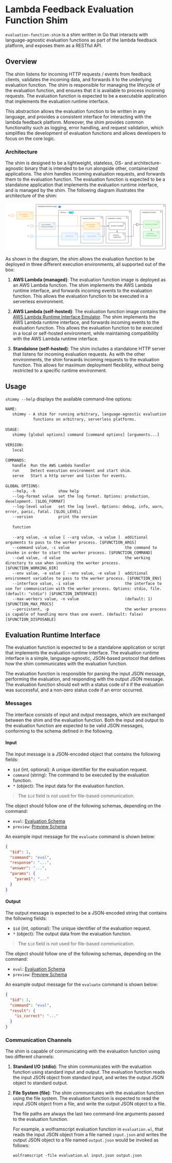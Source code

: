 # Lambda Feedback Evaluation Function Shim

`evaluation-function-shim` is a shim written in Go that interacts with language-agnostic evaluation functions as part of the lambda feedback platform, and exposes them as a RESTful API.

## Overview

The shim listens for incoming HTTP requests / events from feedback clients, validates the incoming data, and forwards it to the underlying evaluation function. The shim is responsible for managing the lifecycle of the evaluation function, and ensures that it is available to process incoming requests. The evaluation function is expected to be a executable application that implements the evaluation runtime interface.

This abstraction allows the evaluation function to be written in any language, and provides a consistent interface for interacting with the lambda feedback platform. Moreover, the shim provides common functionality such as logging, error handling, and request validation, which simplifies the development of evaluation functions and allows developers to focus on the core logic.

### Architecture

The shim is designed to be a lightweight, stateless, OS- and architecture-agnostic binary that is intended to be run alongside other, containerized applications. The shim handles incoming evaluation requests, and forwards them to the evaluation function. The evaluation function is expected to be a standalone application that implements the evaluation runtime interface, and is managed by the shim. The following diagram illustrates the architecture of the shim:

![Component Diagram](./docs/img/evaluation-function-shim-component-diagram.svg)

As shown in the diagram, the shim allows the evaluation function to be deployed in three different execution environments, all supported out of the box:

1. **AWS Lambda (managed)**: The evaluation function image is deployed as an AWS Lambda function. The shim implements the AWS Lambda runtime interface, and forwards incoming events to the evaluation function. This allows the evaluation function to be executed in a serverless environment.

2. **AWS Lambda (self-hosted)**: The evaluation function image contains the [AWS Lambda Runtime Interface Emulator](https://github.com/aws/aws-lambda-runtime-interface-emulator). The shim implements the AWS Lambda runtime interface, and forwards incoming events to the evaluation function. This allows the evaluation function to be executed in a local or self-hosted environment, while maintaining compatibility with the AWS Lambda runtime interface.

3. **Standalone (self-hosted)**: The shim includes a standalone HTTP server that listens for incoming evaluation requests. As with the other environments, the shim forwards incoming requests to the evaluation function. This allows for maximum deployment flexibility, without being restricted to a specific runtime environment.

## Usage

`shimmy --help` displays the available command-line options:

```shell
NAME:
   shimmy - A shim for running arbitrary, language-agnostic evaluation
            functions on arbitrary, serverless platforms.

USAGE:
   shimmy [global options] command [command options] [arguments...]

VERSION:
   local

COMMANDS:
   handle  Run the AWS Lambda handler
   run     Detect execution environment and start shim.
   serve   Start a http server and listen for events.

GLOBAL OPTIONS:
   --help, -h          show help
   --log-format value  set the log format. Options: production, development. [$LOG_FORMAT]
   --log-level value   set the log level. Options: debug, info, warn, error, panic, fatal. [$LOG_LEVEL]
   --version           print the version

   function

   --arg value, -a value [ --arg value, -a value ]  additional arguments to pass to the worker process. [$FUNCTION_ARGS]
   --command value, -c value                        the command to invoke in order to start the worker process. [$FUNCTION_COMMAND]
   --cwd value, -d value                            the working directory to use when invoking the worker process. [$FUNCTION_WORKING_DIR]
   --env value, -e value [ --env value, -e value ]  additional environment variables to pass to the worker process. [$FUNCTION_ENV]
   --interface value, -i value                      the interface to use for communication with the worker process. Options: stdio, file. (default: "stdio") [$FUNCTION_INTERFACE]
   --max-workers value, -n value                    (default: 1) [$FUNCTION_MAX_PROCS]
   --persistent, -p                                 the worker process is capable of handling more than one event. (default: false) [$FUNCTION_DISPOSABLE]
```

## Evaluation Runtime Interface

The evaluation function is expected to be a standalone application or script that implements the evaluation runtime interface. The evaluation runtime interface is a simple, language-agnostic, JSON-based protocol that defines how the shim communicates with the evaluation function.

The evaluation function is responsible for parsing the input JSON message, performing the evaluation, and responding with the output JSON message. The evaluation function should exit with a status code of `0` if the evaluation was successful, and a non-zero status code if an error occurred.

### Messages

The interface consists of input and output messages, which are exchanged between the shim and the evaluation function. Both the input and output to the evaluation function are expected to be valid JSON messages, conforming to the schema defined in the following.

#### Input

The input message is a JSON-encoded object that contains the following fields:

- `$id` (int, optional): A unique identifier for the evaluation request.
- `command` (string): The command to be executed by the evaluation function.
- `*` (object): The input data for the evaluation function.

> The `$id` field is not used for file-based communication.

The object should follow one of the following schemas, depending on the command:

- `eval`: [Evaluation Schema](./runtime/schema/request-eval.json)
- `preview`: [Preview Schema](./runtime/schema/request-preview.json)

An example input message for the `evaluate` command is shown below:

```json
{
  "$id": 1,
  "command": "eval",
  "response": "...",
  "answer": "...",
  "params": {
    "param1": "..."
  }
}
```

#### Output

The output message is expected to be a JSON-encoded string that contains the following fields:

- `$id` (int, optional): The unique identifier of the evaluation request.
- `*` (object): The output data from the evaluation function.

> The `$id` field is not used for file-based communication.

The object should follow one of the following schemas, depending on the command:

- `eval`: [Evaluation Schema](./runtime/schema/response-eval.json)
- `preview`: [Preview Schema](./runtime/schema/response-preview.json)

An example output message for the `evaluate` command is shown below:

```json
{
  "$id": 1,
  "command": "eval",
  "result": {
    "is_correct": "..."
  }
}
```

### Communication Channels

The shim is capable of communicating with the evaluation function using two different channels:

1. **Standard I/O (stdio)**: The shim communicates with the evaluation function using standard input and output. The evaluation function reads the input JSON object from standard input, and writes the output JSON object to standard output.

2. **File System (file)**: The shim communicates with the evaluation function using the file system. The evaluation function is expected to read the input JSON object from a file, and write the output JSON object to a file.

   The file paths are always the last two command-line arguments passed to the evaluation function.

   For example, a wolframscript evaluation function in `evaluation.wl`, that reads the input JSON object from a file named `input.json` and writes the output JSON object to a file named `output.json` would be invoked as follows:

   ```shell
   wolframscript -file evaluation.wl input.json output.json
   ```
